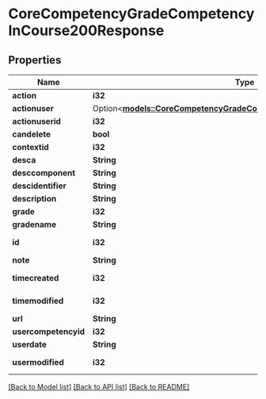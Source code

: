 # CoreCompetencyGradeCompetencyInCourse200Response

## Properties

Name | Type | Description | Notes
------------ | ------------- | ------------- | -------------
**action** | **i32** | action | 
**actionuser** | Option<[**models::CoreCompetencyGradeCompetency200ResponseActionuser**](core_competency_grade_competency_200_response_actionuser.md)> |  | [optional]
**actionuserid** | **i32** | actionuserid | 
**candelete** | **bool** | candelete | 
**contextid** | **i32** | contextid | 
**desca** | **String** | desca | 
**desccomponent** | **String** | desccomponent | 
**descidentifier** | **String** | descidentifier | 
**description** | **String** | description | 
**grade** | **i32** | grade | 
**gradename** | **String** | gradename | 
**id** | **i32** | id | [default to 0]
**note** | **String** | note | 
**timecreated** | **i32** | timecreated | [default to 0]
**timemodified** | **i32** | timemodified | [default to 0]
**url** | **String** | url | 
**usercompetencyid** | **i32** | usercompetencyid | 
**userdate** | **String** | userdate | 
**usermodified** | **i32** | usermodified | [default to 0]

[[Back to Model list]](../README.md#documentation-for-models) [[Back to API list]](../README.md#documentation-for-api-endpoints) [[Back to README]](../README.md)


